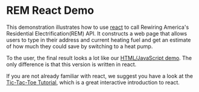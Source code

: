 # REM React Demo

This demonstration illustrates how to use [react](https://react.dev/) to call 
Rewiring America's Residential Electrification(REM) API. It constructs a web page
that allows users to type in their address and current heating fuel and get an
estimate of how much they could save by switching to a heat pump.

To the user, the final result looks a lot like our [HTML/JavaScript demo](../www).
The only difference is that this version is written in react.

If you are not already familiar with react, we suggest you have a look
at the [Tic-Tac-Toe Tutorial](https://react.dev/learn/tutorial-tic-tac-toe),
which is a great interactive introduction to react.
